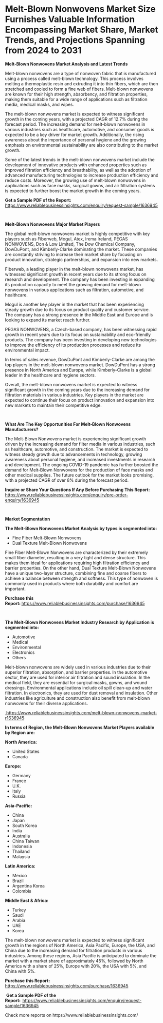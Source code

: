 <p><h1>Melt-Blown Nonwovens Market Size Furnishes Valuable Information Encompassing Market Share, Market Trends, and Projections Spanning from 2024 to 2031</h1></p><p><strong>Melt-Blown Nonwovens Market Analysis and Latest Trends</strong></p>
<p><p>Melt-blown nonwovens are a type of nonwoven fabric that is manufactured using a process called melt-blown technology. This process involves melting a thermoplastic resin and extruding it into thin fibers, which are then stretched and cooled to form a fine web of fibers. Melt-blown nonwovens are known for their high strength, absorbency, and filtration properties, making them suitable for a wide range of applications such as filtration media, medical masks, and wipes.</p><p>The melt-blown nonwovens market is expected to witness significant growth in the coming years, with a projected CAGR of 12.7% during the forecast period. The increasing demand for melt-blown nonwovens in various industries such as healthcare, automotive, and consumer goods is expected to be a key driver for market growth. Additionally, the rising awareness about the importance of personal hygiene and the growing emphasis on environmental sustainability are also contributing to the market growth.</p><p>Some of the latest trends in the melt-blown nonwovens market include the development of innovative products with enhanced properties such as improved filtration efficiency and breathability, as well as the adoption of advanced manufacturing technologies to increase production efficiency and reduce costs. Moreover, the growing use of melt-blown nonwovens in applications such as face masks, surgical gowns, and air filtration systems is expected to further boost the market growth in the coming years.</p></p>
<p><strong>Get a Sample PDF of the Report:&nbsp;</strong> <a href="https://www.reliablebusinessinsights.com/enquiry/request-sample/1636945">https://www.reliablebusinessinsights.com/enquiry/request-sample/1636945</a></p>
<p>&nbsp;</p>
<p><strong>Melt-Blown Nonwovens Major Market Players</strong></p>
<p><p>The global melt-blown nonwovens market is highly competitive with key players such as Fiberweb, Mogul, Atex, Irema Ireland, PEGAS NONWOVENS, Don & Low Limited, The Dow Chemical Company, DowDuPont, and Kimberly-Clarke dominating the market. These companies are constantly striving to increase their market share by focusing on product innovation, strategic partnerships, and expansion into new markets.</p><p>Fiberweb, a leading player in the melt-blown nonwovens market, has witnessed significant growth in recent years due to its strong focus on research and development. The company has been investing in expanding its production capacity to meet the growing demand for melt-blown nonwovens in various applications such as filtration, automotive, and healthcare.</p><p>Mogul is another key player in the market that has been experiencing steady growth due to its focus on product quality and customer service. The company has a strong presence in the Middle East and Europe and is looking to expand its market reach further.</p><p>PEGAS NONWOVENS, a Czech-based company, has been witnessing rapid growth in recent years due to its focus on sustainability and eco-friendly products. The company has been investing in developing new technologies to improve the efficiency of its production processes and reduce its environmental impact.</p><p>In terms of sales revenue, DowDuPont and Kimberly-Clarke are among the top players in the melt-blown nonwovens market. DowDuPont has a strong presence in North America and Europe, while Kimberly-Clarke is a global leader in the healthcare and hygiene sectors.</p><p>Overall, the melt-blown nonwovens market is expected to witness significant growth in the coming years due to the increasing demand for filtration materials in various industries. Key players in the market are expected to continue their focus on product innovation and expansion into new markets to maintain their competitive edge.</p></p>
<p>&nbsp;</p>
<p><strong>What Are The Key Opportunities For Melt-Blown Nonwovens Manufacturers?</strong></p>
<p><p>The Melt-Blown Nonwovens market is experiencing significant growth driven by the increasing demand for filter media in various industries, such as healthcare, automotive, and construction. The market is expected to witness steady growth due to advancements in technology, growing awareness about personal hygiene, and increased investments in research and development. The ongoing COVID-19 pandemic has further boosted the demand for Melt-Blown Nonwovens for the production of face masks and other medical supplies. The future outlook for the market looks promising, with a projected CAGR of over 8% during the forecast period.</p></p>
<p><strong>Inquire or Share Your Questions If Any Before Purchasing This Report:</strong> <a href="https://www.reliablebusinessinsights.com/enquiry/pre-order-enquiry/1636945">https://www.reliablebusinessinsights.com/enquiry/pre-order-enquiry/1636945</a></p>
<p>&nbsp;</p>
<p><strong>Market Segmentation</strong></p>
<p><strong>The Melt-Blown Nonwovens Market Analysis by types is segmented into:</strong></p>
<p><ul><li>Fine Fiber Melt-Blown Nonwovens</li><li>Dual Texture Melt-Blown Nonwovens</li></ul></p>
<p><p>Fine Fiber Melt-Blown Nonwovens are characterized by their extremely small fiber diameter, resulting in a very tight and dense structure. This makes them ideal for applications requiring high filtration efficiency and barrier properties. On the other hand, Dual Texture Melt-Blown Nonwovens have a unique two-layer structure, combining fine and coarse fibers to achieve a balance between strength and softness. This type of nonwoven is commonly used in products where both durability and comfort are important.</p></p>
<p><strong>Purchase this Report:&nbsp;</strong><a href="https://www.reliablebusinessinsights.com/purchase/1636945">https://www.reliablebusinessinsights.com/purchase/1636945</a></p>
<p>&nbsp;</p>
<p><strong>The Melt-Blown Nonwovens Market Industry Research by Application is segmented into:</strong></p>
<p><ul><li>Automotive</li><li>Medical</li><li>Environmental</li><li>Electronics</li><li>Others</li></ul></p>
<p><p>Melt-blown nonwovens are widely used in various industries due to their superior filtration, absorption, and barrier properties. In the automotive sector, they are used for interior air filtration and sound insulation. In the medical field, they are essential for surgical masks, gowns, and wound dressings. Environmental applications include oil spill clean-up and water filtration. In electronics, they are used for dust removal and insulation. Other industries like agriculture and construction also benefit from melt-blown nonwovens for their diverse applications.</p></p>
<p><a href="https://www.reliablebusinessinsights.com/melt-blown-nonwovens-market-r1636945">&nbsp;https://www.reliablebusinessinsights.com/melt-blown-nonwovens-market-r1636945</a></p>
<p><strong>In terms of Region, the Melt-Blown Nonwovens Market Players available by Region are:</strong></p>
<p>
    <p> <strong> North America: </strong>
        <ul>
            <li>United States</li>
            <li>Canada</li>
        </ul>
        </p> 
    <p> <strong> Europe: </strong>
        <ul>
            <li>Germany</li>
            <li>France</li>
            <li>U.K.</li>
            <li>Italy</li>
            <li>Russia</li>
        </ul>
        </p> 
    <p> <strong> Asia-Pacific: </strong>
        <ul>
            <li>China</li>
            <li>Japan</li>
            <li>South Korea</li>
            <li>India</li>
            <li>Australia</li>
            <li>China Taiwan</li>
            <li>Indonesia</li>
            <li>Thailand</li>
            <li>Malaysia</li>
        </ul>
        </p> 
    <p> <strong> Latin America: </strong>
        <ul>
            <li>Mexico</li>
            <li>Brazil</li>
            <li>Argentina Korea</li>
            <li>Colombia</li>
        </ul>
        </p> 
    <p> <strong> Middle East & Africa: </strong>
        <ul>
            <li>Turkey</li>
            <li>Saudi</li>
            <li>Arabia</li>
            <li>UAE</li>
            <li>Korea</li>
        </ul>
    </p>
    </p>
<p><p>The melt-blown nonwovens market is expected to witness significant growth in the regions of North America, Asia Pacific, Europe, the USA, and China due to the increasing demand for filtration products in various industries. Among these regions, Asia Pacific is anticipated to dominate the market with a market share of approximately 45%, followed by North America with a share of 25%, Europe with 20%, the USA with 5%, and China with 5%.</p></p>
<p><strong>Purchase this Report: </strong><a href="https://www.reliablebusinessinsights.com/purchase/1636945">https://www.reliablebusinessinsights.com/purchase/1636945</a></p>
<p>&nbsp;<strong>Get a Sample PDF of the Report:&nbsp;&nbsp;</strong><a href="https://www.reliablebusinessinsights.com/enquiry/request-sample/1636945">https://www.reliablebusinessinsights.com/enquiry/request-sample/1636945</a></p>
<p><strong></strong></p>
<p>Check more reports on https://www.reliablebusinessinsights.com/</p>